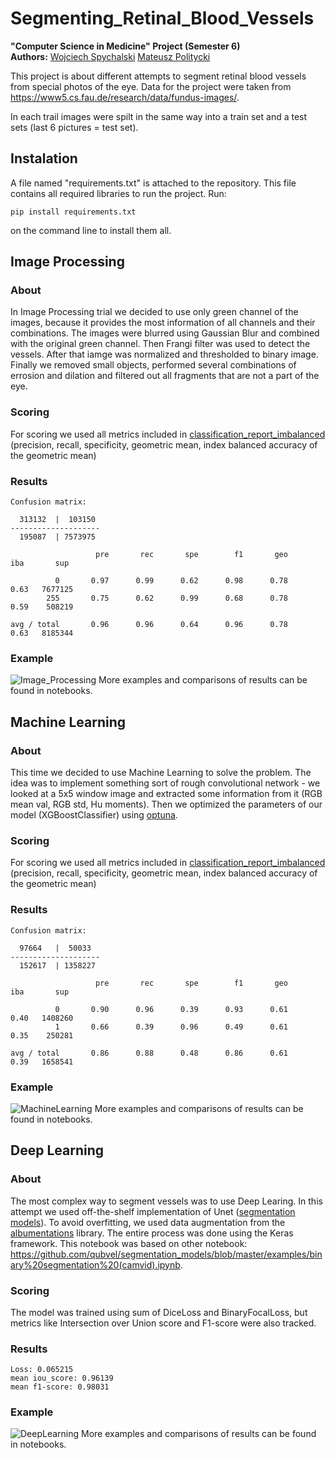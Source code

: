 # Segmenting_Retinal_Blood_Vessels
**"Computer Science in Medicine" Project (Semester 6)** <br/>
**Authors:** [Wojciech Spychalski](https://github.com/WojtiStudent) [Mateusz Politycki](https://github.com/m-prezes)

This project is about different attempts to segment retinal blood vessels from special photos of the eye. Data for the project were taken from https://www5.cs.fau.de/research/data/fundus-images/.

In each trail images were spilt in the same way into a train set and a test sets (last 6 pictures = test set).

## Instalation
A file named "requirements.txt" is attached to the repository. This file contains all required libraries to run the project. Run:
```
pip install requirements.txt
```
on the command line to install them all.



## Image Processing

### About
In Image Processing trial we decided to use only green channel of the images, because it provides the most information of all channels and their combinations. The images were blurred using Gaussian Blur and combined with the original green channel. Then Frangi filter was used to detect the vessels. After that iamge was normalized and thresholded to binary image. Finally we removed small objects, performed several combinations of errosion and dilation and filtered out all fragments that are not a part of the eye.

### Scoring
For scoring we used all metrics included in [classification_report_imbalanced](https://glemaitre.github.io/imbalanced-learn/generated/imblearn.metrics.classification_report_imbalanced.html) (precision, recall, specificity, geometric mean, index balanced accuracy of the geometric mean)

### Results

```
Confusion matrix:

  313132  |  103150  
--------------------
  195087  | 7573975  

                   pre       rec       spe        f1       geo       iba       sup

          0       0.97      0.99      0.62      0.98      0.78      0.63   7677125
        255       0.75      0.62      0.99      0.68      0.78      0.59    508219

avg / total       0.96      0.96      0.64      0.96      0.78      0.63   8185344
```

### Example
![Image_Processing](https://user-images.githubusercontent.com/72743103/198908858-2e6d55f8-9019-4156-9576-d40ddd1d6570.jpg)
More examples and comparisons of results can be found in notebooks.

## Machine Learning

### About 
This time we decided to use Machine Learning to solve the problem. The idea was to implement something sort of rough convolutional network - we looked at a 5x5 window image and extracted some information from it (RGB mean val, RGB std, Hu moments). Then we optimized the parameters of our model (XGBoostClassifier) using [optuna](https://optuna.org). 

### Scoring
For scoring we used all metrics included in [classification_report_imbalanced](https://glemaitre.github.io/imbalanced-learn/generated/imblearn.metrics.classification_report_imbalanced.html) (precision, recall, specificity, geometric mean, index balanced accuracy of the geometric mean)

### Results

```
Confusion matrix:

  97664   |  50033   
--------------------
  152617  | 1358227  

                   pre       rec       spe        f1       geo       iba       sup

          0       0.90      0.96      0.39      0.93      0.61      0.40   1408260
          1       0.66      0.39      0.96      0.49      0.61      0.35    250281

avg / total       0.86      0.88      0.48      0.86      0.61      0.39   1658541
```
### Example
![MachineLearning](https://user-images.githubusercontent.com/72743103/198909500-960971b7-af44-45f0-8671-da857ac694ec.jpg)
More examples and comparisons of results can be found in notebooks.

## Deep Learning

### About
The most complex way to segment vessels was to use Deep Learing. In this attempt we used off-the-shelf implementation of Unet ([segmentation models](https://segmentation-models.readthedocs.io/en/latest/tutorial.html)). To avoid overfitting, we used data augmentation from the [albumentations](https://albumentations.ai) library. The entire process was done using the Keras framework. This notebook was based on other notebook: https://github.com/qubvel/segmentation_models/blob/master/examples/binary%20segmentation%20(camvid).ipynb. 

### Scoring
The model was trained using sum of DiceLoss and BinaryFocalLoss, but metrics like Intersection over Union score and F1-score were also tracked.

### Results
```
Loss: 0.065215
mean iou_score: 0.96139
mean f1-score: 0.98031
```

### Example
![DeepLearning](https://user-images.githubusercontent.com/72743103/198910237-a028d1ed-c88c-4496-a297-28de6e8894be.jpg)
More examples and comparisons of results can be found in notebooks.
